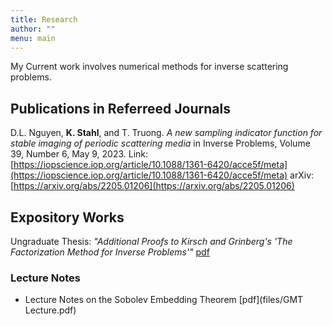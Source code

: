 ```yaml
---
title: Research
author: ""
menu: main
---
```

My Current work involves numerical methods for inverse scattering problems.

## Publications in Referreed Journals
D.L. Nguyen, **K. Stahl**, and T. Truong. *A new sampling indicator function for stable imaging of periodic scattering media* in Inverse Problems, Volume 39, Number 6, May 9, 2023. 
Link:[https://iopscience.iop.org/article/10.1088/1361-6420/acce5f/meta](https://iopscience.iop.org/article/10.1088/1361-6420/acce5f/meta)
arXiv: [https://arxiv.org/abs/2205.01206](https://arxiv.org/abs/2205.01206)

## Expository Works
Ungraduate Thesis: *"Additional Proofs to Kirsch and Grinberg's 'The Factorization Method for Inverse Problems'"* [pdf]()
### Lecture Notes
- Lecture Notes on the Sobolev Embedding Theorem [pdf](files/GMT Lecture.pdf)
